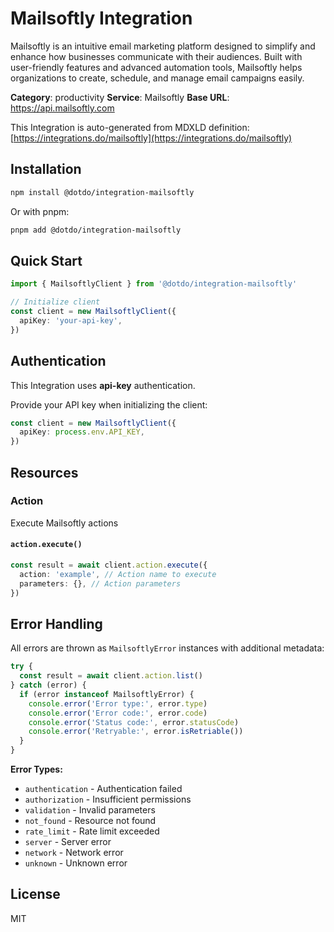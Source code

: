 # Mailsoftly Integration

Mailsoftly is an intuitive email marketing platform designed to simplify and enhance how businesses communicate with their audiences. Built with user-friendly features and advanced automation tools, Mailsoftly helps organizations to create, schedule, and manage email campaigns easily.

**Category**: productivity
**Service**: Mailsoftly
**Base URL**: https://api.mailsoftly.com

This Integration is auto-generated from MDXLD definition: [https://integrations.do/mailsoftly](https://integrations.do/mailsoftly)

## Installation

```bash
npm install @dotdo/integration-mailsoftly
```

Or with pnpm:

```bash
pnpm add @dotdo/integration-mailsoftly
```

## Quick Start

```typescript
import { MailsoftlyClient } from '@dotdo/integration-mailsoftly'

// Initialize client
const client = new MailsoftlyClient({
  apiKey: 'your-api-key',
})
```

## Authentication

This Integration uses **api-key** authentication.

Provide your API key when initializing the client:

```typescript
const client = new MailsoftlyClient({
  apiKey: process.env.API_KEY,
})
```

## Resources

### Action

Execute Mailsoftly actions

#### `action.execute()`

```typescript
const result = await client.action.execute({
  action: 'example', // Action name to execute
  parameters: {}, // Action parameters
})
```

## Error Handling

All errors are thrown as `MailsoftlyError` instances with additional metadata:

```typescript
try {
  const result = await client.action.list()
} catch (error) {
  if (error instanceof MailsoftlyError) {
    console.error('Error type:', error.type)
    console.error('Error code:', error.code)
    console.error('Status code:', error.statusCode)
    console.error('Retryable:', error.isRetriable())
  }
}
```

**Error Types:**

- `authentication` - Authentication failed
- `authorization` - Insufficient permissions
- `validation` - Invalid parameters
- `not_found` - Resource not found
- `rate_limit` - Rate limit exceeded
- `server` - Server error
- `network` - Network error
- `unknown` - Unknown error

## License

MIT
